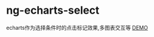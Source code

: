 # ng-echarts-select
echarts作为选择条件时的点击标记效果,多图表交互等
[DEMO](https://rawgit.com/ArvinChen9539/ng-echarts-select/master/build/index.html)  